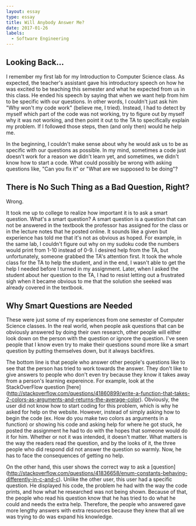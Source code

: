 ```yaml
---
layout: essay
type: essay
title: Will Anybody Answer Me?
date: 2017-01-26
labels:
  - Software Engineering
---
```


## Looking Back...

I remember my first lab for my Introduction to Computer Science class.  As expected, the teacher's assistant gave his introductory speech on how he was excited to be teaching this semester and what he expected from us in this class.  He ended his speech by saying that when we want help from him to be specific with our questions.  In other words, I couldn't just ask him "Why won't my code work" (believe me, I tried).  Instead, I had to detect by myself which part of the code was not working, try to figure out by myself why it was not working, and then point it out to the TA to specifically explain my problem.  If I followed those steps, then (and only then) would he help me.

In the beginning, I couldn't make sense about why he would ask us to be as specific with our questions as possible.  In my mind, sometimes a code just doesn't work for a reason we didn't learn yet, and sometimes, we didn't know how to start a code.  What could possibly be wrong with asking questions like, "Can you fix it" or "What are we supposed to be doing"?

## There is No Such Thing as a Bad Question, Right?

Wrong.

It took me up to college to realize how important it is to ask a smart question.  What's a smart question?  A smart question is a question that can not be answered in the textbook the professor has assigned for the class or in the lecture notes that he posted online.  It sounds like a given but experience has told me that it's not as obvious as hoped.  For example, in the same lab, I couldn't figure out why on my sudoku code the numbers would print from 1-10 instead of 0-9.  I desired help from the TA, but unfortunately, someone grabbed the TA's attention first.  It took the whole class for the TA to help the student, and in the end, I wasn't able to get the help I needed before I turned in my assignment.  Later, when I asked the student about her question to the TA, I had to resist letting out a frustrated sigh when it became obvious to me that the solution she seeked was already covered in the textbook.

## Why Smart Questions are Needed

These were just some of my experiences from one semester of Computer Science classes.  In the real world, when people ask questions that can be obviously answered by doing their own research, other people will either look down on the person with the question or ignore the question.  I've seen people that I know even try to make their questions sound more like a smart question by putting themselves down, but it always backfires.

The bottom line is that people who answer other people's questions like to see that the person has tried to work towards the answer.  They don't like to give answers to people who don't even try because they know it takes away from a person's learning expereince.  For example, look at the StackOverFlow question [here] (http://stackoverflow.com/questions/41860899/write-a-function-that-takes-2-colors-as-arguments-and-returns-the-average-color).  Obviously, the user did not know how to start coding for this problem, which is why he asked for help on the website.  However, instead of simply asking how to begin the code (ex. How do you make two colors as arguments in a function) or showing his code and asking help for where he got stuck, he posted the assignment he had to do with the hopes that someone would do it for him.  Whether or not it was intended, it doesn't matter.  What matters is the way the readers read the question, and by the looks of it, the three people who did respond did not answer the question so warmly.  Now, he has to face the consequences of getting no help.

On the other hand, this user shows the correct way to ask a [question] (http://stackoverflow.com/questions/41836658/enum-constants-behaving-differently-in-c-and-c).  Unlike the other user, this user had a specific question.  He displayed his code, the problem he had with the way the code prints, and how what he researched was not being shown.  Because of that, the people who read his question know that he has tried to do what he could and needs the extra help.  Therefore, the people who answered gave more lengthy answers with extra resources because they knew that all we was trying to do was expand his knowledge.
